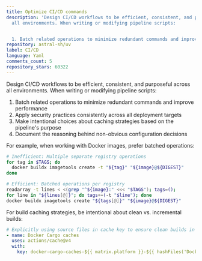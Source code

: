 ```yaml
---
title: Optimize CI/CD commands
description: 'Design CI/CD workflows to be efficient, consistent, and purposeful across
  all environments. When writing or modifying pipeline scripts:


  1. Batch related operations to minimize redundant commands and improve performance'
repository: astral-sh/uv
label: CI/CD
language: Yaml
comments_count: 5
repository_stars: 60322
---
```


Design CI/CD workflows to be efficient, consistent, and purposeful across all environments. When writing or modifying pipeline scripts:

1. Batch related operations to minimize redundant commands and improve performance
2. Apply security practices consistently across all deployment targets
3. Make intentional choices about caching strategies based on the pipeline's purpose
4. Document the reasoning behind non-obvious configuration decisions

For example, when working with Docker images, prefer batched operations:

```bash
# Inefficient: Multiple separate registry operations
for tag in $TAGS; do
  docker buildx imagetools create -t "${tag}" "${image}@${DIGEST}"
done

# Efficient: Batched operations per registry
readarray -t lines < <(grep "^${image}:" <<< "$TAGS"); tags=(); 
for line in "${lines[@]}"; do tags+=(-t "$line"); done
docker buildx imagetools create "${tags[@]}" "${image}@${DIGEST}"
```

For build caching strategies, be intentional about clean vs. incremental builds:

```yaml
# Explicitly using source files in cache key to ensure clean builds in release pipelines
- name: Docker Cargo caches
  uses: actions/cache@v4
  with:
    key: docker-cargo-caches-${{ matrix.platform }}-${{ hashFiles('Dockerfile', 'crates/**', 'Cargo.toml', 'Cargo.lock') }}
```